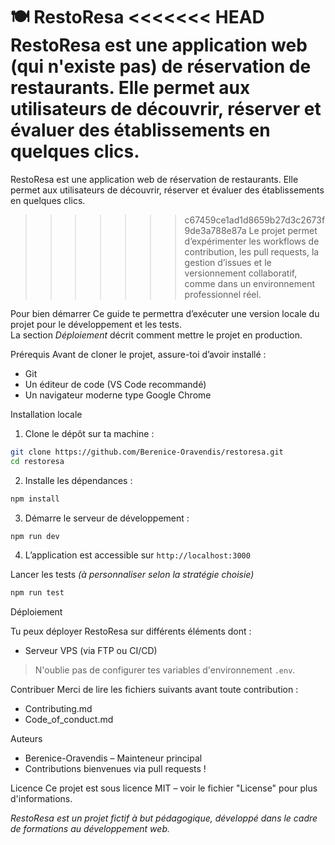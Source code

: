 🍽️ RestoResa
<<<<<<< HEAD
RestoResa est une application web (qui n'existe pas) de réservation de restaurants. Elle permet aux utilisateurs de découvrir, réserver et évaluer des établissements en quelques clics. 
=======
RestoResa est une application web de réservation de restaurants. Elle permet aux utilisateurs de découvrir, réserver et évaluer des établissements en quelques clics. 
>>>>>>> c67459ce1ad1d8659b27d3c2673f9de3a788e87a
Le projet permet d’expérimenter les workflows de contribution, les pull requests, la gestion d’issues et le versionnement collaboratif, comme dans un environnement professionnel réel.


Pour bien démarrer
Ce guide te permettra d’exécuter une version locale du projet pour le développement et les tests.  
La section _Déploiement_ décrit comment mettre le projet en production.

Prérequis
Avant de cloner le projet, assure-toi d’avoir installé :
- Git
- Un éditeur de code (VS Code recommandé)
- Un navigateur moderne type Google Chrome 

Installation locale
1. Clone le dépôt sur ta machine :

```bash
git clone https://github.com/Berenice-Oravendis/restoresa.git 
cd restoresa
````

2. Installe les dépendances :
```bash
npm install
```

3. Démarre le serveur de développement :
```bash
npm run dev
```

4. L’application est accessible sur `http://localhost:3000`


Lancer les tests
*(à personnaliser selon la stratégie choisie)*

```bash
npm run test
```

Déploiement

Tu peux déployer RestoResa sur différents éléments dont :
* Serveur VPS (via FTP ou CI/CD)

> N'oublie pas de configurer tes variables d'environnement `.env`.

Contribuer
Merci de lire les fichiers suivants avant toute contribution :

* Contributing.md
* Code_of_conduct.md


Auteurs
* Berenice-Oravendis – Mainteneur principal
* Contributions bienvenues via pull requests !


Licence
Ce projet est sous licence MIT – voir le fichier "License" pour plus d'informations.

*RestoResa est un projet fictif à but pédagogique, développé dans le cadre de formations au développement web.*

